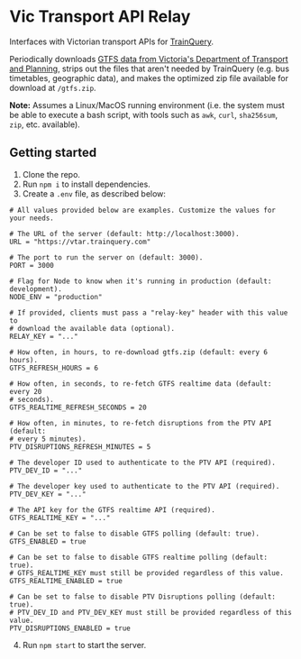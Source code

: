 # Vic Transport API Relay

Interfaces with Victorian transport APIs for [TrainQuery](https://github.com/dan-schel/trainquery).

Periodically downloads [GTFS data from Victoria's Department of Transport and Planning](https://discover.data.vic.gov.au/dataset/timetable-and-geographic-information-gtfs), strips out the files that aren't needed by TrainQuery (e.g. bus timetables, geographic data), and makes the optimized zip file available for download at `/gtfs.zip`.

**Note:** Assumes a Linux/MacOS running environment (i.e. the system must be able to execute a bash script, with tools such as `awk`, `curl`, `sha256sum`, `zip`, etc. available).

## Getting started

1. Clone the repo.
2. Run `npm i` to install dependencies.
3. Create a `.env` file, as described below:

```dotenv
# All values provided below are examples. Customize the values for your needs.

# The URL of the server (default: http://localhost:3000).
URL = "https://vtar.trainquery.com"

# The port to run the server on (default: 3000).
PORT = 3000

# Flag for Node to know when it's running in production (default: development).
NODE_ENV = "production"

# If provided, clients must pass a "relay-key" header with this value to
# download the available data (optional).
RELAY_KEY = "..."

# How often, in hours, to re-download gtfs.zip (default: every 6 hours).
GTFS_REFRESH_HOURS = 6

# How often, in seconds, to re-fetch GTFS realtime data (default: every 20
# seconds).
GTFS_REALTIME_REFRESH_SECONDS = 20

# How often, in minutes, to re-fetch disruptions from the PTV API (default:
# every 5 minutes).
PTV_DISRUPTIONS_REFRESH_MINUTES = 5

# The developer ID used to authenticate to the PTV API (required).
PTV_DEV_ID = "..."

# The developer key used to authenticate to the PTV API (required).
PTV_DEV_KEY = "..."

# The API key for the GTFS realtime API (required).
GTFS_REALTIME_KEY = "..."

# Can be set to false to disable GTFS polling (default: true).
GTFS_ENABLED = true

# Can be set to false to disable GTFS realtime polling (default: true).
# GTFS_REALTIME_KEY must still be provided regardless of this value.
GTFS_REALTIME_ENABLED = true

# Can be set to false to disable PTV Disruptions polling (default: true).
# PTV_DEV_ID and PTV_DEV_KEY must still be provided regardless of this value.
PTV_DISRUPTIONS_ENABLED = true
```

4. Run `npm start` to start the server.
